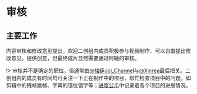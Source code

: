 # 审核

## 主要工作

内容审核和修改意见提出。欢迎二创组内成员积极参与视频制作，可以自由提出修改意见，提供创意，但最终成片显然需要通过阿轴的审核。

!> 审核并不是确定的职位，但通常由[@轴伊Joi_Channel](https://live.bilibili.com/21484828)与[@Xinrea](https://space.bilibili.com/475210)最后把关。二创组内的成员有时间均可关注一下正在制作中的项目，帮忙检查项目中的问题，如剪辑中的残帧跳帧、字幕的错位错字等；[进度公示](https://flow.joi-club.cn/)中记录着各个项目的进展情况。